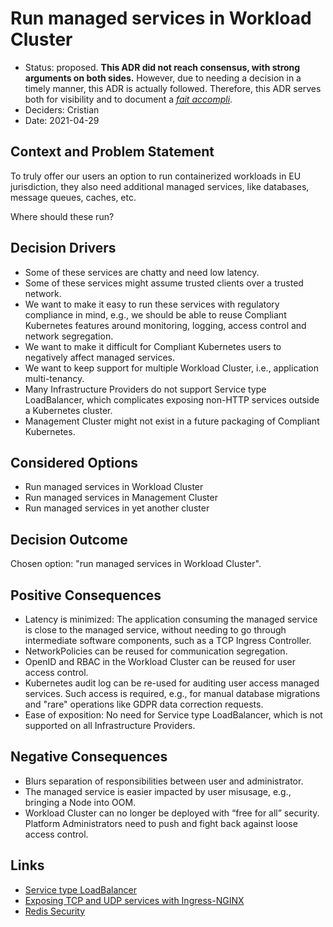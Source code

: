 # Run managed services in Workload Cluster

- Status: proposed. **This ADR did not reach consensus, with strong arguments on both sides.** However, due to needing a decision in a timely manner, this ADR is actually followed. Therefore, this ADR serves both for visibility and to document a _[fait accompli](https://en.wikipedia.org/wiki/Glossary_of_French_expressions_in_English#F)_.
- Deciders: Cristian
- Date: 2021-04-29

## Context and Problem Statement

To truly offer our users an option to run containerized workloads in EU jurisdiction, they also need additional managed services, like databases, message queues, caches, etc.

Where should these run?

## Decision Drivers

- Some of these services are chatty and need low latency.
- Some of these services might assume trusted clients over a trusted network.
- We want to make it easy to run these services with regulatory compliance in mind, e.g., we should be able to reuse Compliant Kubernetes features around monitoring, logging, access control and network segregation.
- We want to make it difficult for Compliant Kubernetes users to negatively affect managed services.
- We want to keep support for multiple Workload Cluster, i.e., application multi-tenancy.
- Many Infrastructure Providers do not support Service type LoadBalancer, which complicates exposing non-HTTP services outside a Kubernetes cluster.
- Management Cluster might not exist in a future packaging of Compliant Kubernetes.

## Considered Options

- Run managed services in Workload Cluster
- Run managed services in Management Cluster
- Run managed services in yet another cluster

## Decision Outcome

Chosen option: "run managed services in Workload Cluster".

## Positive Consequences

- Latency is minimized: The application consuming the managed service is close to the managed service, without needing to go through intermediate software components, such as a TCP Ingress Controller.
- NetworkPolicies can be reused for communication segregation.
- OpenID and RBAC in the Workload Cluster can be reused for user access control.
- Kubernetes audit log can be re-used for auditing user access managed services. Such access is required, e.g., for manual database migrations and "rare" operations like GDPR data correction requests.
- Ease of exposition: No need for Service type LoadBalancer, which is not supported on all Infrastructure Providers.

## Negative Consequences

- Blurs separation of responsibilities between user and administrator.
- The managed service is easier impacted by user misusage, e.g., bringing a Node into OOM.
- Workload Cluster can no longer be deployed with “free for all” security. Platform Administrators need to push and fight back against loose access control.

## Links

- [Service type LoadBalancer](https://kubernetes.io/docs/concepts/services-networking/service/#loadbalancer)
- [Exposing TCP and UDP services with Ingress-NGINX](https://kubernetes.github.io/ingress-nginx/user-guide/exposing-tcp-udp-services/)
- [Redis Security](https://redis.io/topics/security/)
